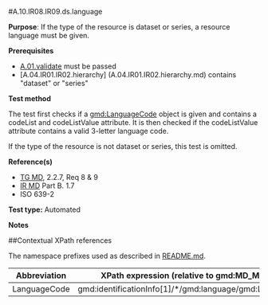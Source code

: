 #A.10.IR08.IR09.ds.language

**Purpose**: If the type of the resource is dataset or series, a resource language must be given.

**Prerequisites**
* [A.01.validate](A.01.validate.md) must be passed
* [A.04.IR01.IR02.hierarchy] (A.04.IR01.IR02.hierarchy.md) contains "dataset" or "series"

**Test method**

The test first checks if a [gmd:LanguageCode](#langcode) object is given  and contains a codeList and codeListValue attribute.
It is then checked if the codeListValue attribute contains a valid 3-letter language code.

If the type of the resource is not dataset or series, this test is omitted.

**Reference(s)**	 

* [TG MD](./README.md#ref_TG_MD), 2.2.7, Req 8 & 9
* [IR MD](README.md#ref_IR_MD) Part B. 1.7
* ISO 639-2

**Test type:** Automated

**Notes**

##Contextual XPath references

The namespace prefixes used as described in [README.md](./README.md#namespaces).

Abbreviation                                   |  XPath expression (relative to gmd:MD_Metadata)
-----------------------------------------------| -------------------------------------------------------------------------
<a name="langcode"></a> LanguageCode  | gmd:identificationInfo[1]/*/gmd:language/gmd:LanguageCode
